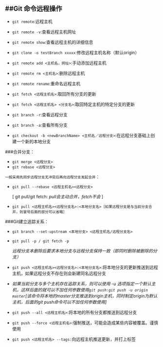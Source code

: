 ##Git 命令远程操作
---
+ `git remote`:远程主机
+ `git remote -v`:查看远程主机网址
+ `git remote show`:查看远程主机的详细信息
+ `git clone -o testBranch xxxxx`:修改远程主机名称（默认origin）

+ `git remote add <主机名，网址>`:手动添加远程主机
+ `git remote rm <主机名>`:删除远程主机
+ `git remote rename`:重命名远程主机
+ `git fetch <远程主机名>`:取回所有分支的更新
+ `git fetch <远程主机名> <分支名>`:取回特定主机的特定分支的更新
+ `git branch -r`:查看远程分支
+ `git branch -a`:查看所有分支
+ `git checkout -b <newBranchName> <主机名／远程分支>`:在远程分支基础上创建一个新的本地分支

###合并分支：
+ `git merge <远程分支>`
+ `git rebase <远程分支>`

`一般采用先同步远程分支无冲突后再向远程分支发起合并`：

+ `git pull --rebase <远程主机名><远程分支>` 

	[ git pull/git fetch: *pull会主动合并，fetch不会* ]
+ `git pull <远程主机名><远程分支名>:<本地分支名>［如果远程分支是与当前分支合并，则冒号后面的部分可以省略］`


###Git建立追踪关系：
+ `git branch --set-upstream <本地分支> <远程主机名/远程分支名>`

+ `git pull -p / git fetch -p`
	
	*远程分支本删除后要求本地分支与远程分支保持一致（即同时删除被删除的分支）*

+ `git push <远程主机名><远程分支名>:<本地分支名>`:将本地分支的更新推送到远程主机，如果远程分支不存在则会新建同名远程分支

+ *如果当前分支与多个主机存在追踪关系，则可以使用 -u 选项指定一个默认主机，这样后面的就可以不加任何参数使用`git push:git push -u origin master`[该命令将本地的master分支推送到origin主机，同时制定origin为默认主机，后面的git push命令可以不加任何参数使用]*
+ `git push --all <远程主机名>`:将本地的所有分支都推送到远程分支
+ `git push --force <远程主机名>`:强制推送，可能会造成某些内容被覆盖。谨慎使用
+ `git push <远程主机名> --tags:`向远程主机推送更新，并打上标签


